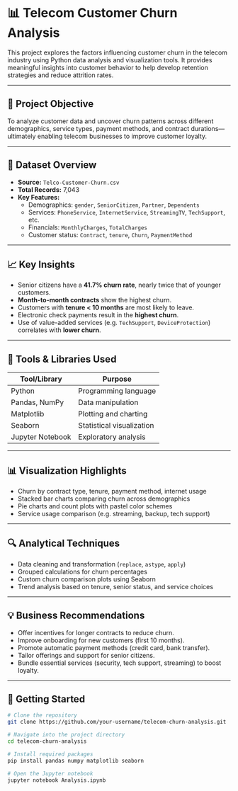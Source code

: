 # 📊 Telecom Customer Churn Analysis

This project explores the factors influencing customer churn in the telecom industry using Python data analysis and visualization tools. It provides meaningful insights into customer behavior to help develop retention strategies and reduce attrition rates.

---

## 🧠 Project Objective

To analyze customer data and uncover churn patterns across different demographics, service types, payment methods, and contract durations—ultimately enabling telecom businesses to improve customer loyalty.

---

## 📂 Dataset Overview

- **Source:** `Telco-Customer-Churn.csv`
- **Total Records:** 7,043
- **Key Features:**
  - Demographics: `gender`, `SeniorCitizen`, `Partner`, `Dependents`
  - Services: `PhoneService`, `InternetService`, `StreamingTV`, `TechSupport`, etc.
  - Financials: `MonthlyCharges`, `TotalCharges`
  - Customer status: `Contract`, `tenure`, `Churn`, `PaymentMethod`

---

## 📈 Key Insights

- Senior citizens have a **41.7% churn rate**, nearly twice that of younger customers.
- **Month-to-month contracts** show the highest churn.
- Customers with **tenure < 10 months** are most likely to leave.
- Electronic check payments result in the **highest churn**.
- Use of value-added services (e.g. `TechSupport`, `DeviceProtection`) correlates with **lower churn**.

---

## 🧰 Tools & Libraries Used

| Tool/Library       | Purpose                   |
|--------------------|---------------------------|
| Python             | Programming language      |
| Pandas, NumPy      | Data manipulation         |
| Matplotlib         | Plotting and charting     |
| Seaborn            | Statistical visualization |
| Jupyter Notebook   | Exploratory analysis      |

---

## 📊 Visualization Highlights

- Churn by contract type, tenure, payment method, internet usage
- Stacked bar charts comparing churn across demographics
- Pie charts and count plots with pastel color schemes
- Service usage comparison (e.g. streaming, backup, tech support)

---

## 🔍 Analytical Techniques

- Data cleaning and transformation (`replace`, `astype`, `apply`)
- Grouped calculations for churn percentages
- Custom churn comparison plots using Seaborn
- Trend analysis based on tenure, senior status, and service choices

---

## 💡 Business Recommendations

- Offer incentives for longer contracts to reduce churn.
- Improve onboarding for new customers (first 10 months).
- Promote automatic payment methods (credit card, bank transfer).
- Tailor offerings and support for senior citizens.
- Bundle essential services (security, tech support, streaming) to boost loyalty.

---

## 📌 Getting Started

```bash
# Clone the repository
git clone https://github.com/your-username/telecom-churn-analysis.git

# Navigate into the project directory
cd telecom-churn-analysis

# Install required packages
pip install pandas numpy matplotlib seaborn

# Open the Jupyter notebook
jupyter notebook Analysis.ipynb
